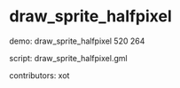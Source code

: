 draw_sprite_halfpixel
=====================

demo: draw_sprite_halfpixel 520 264

script: draw_sprite_halfpixel.gml

contributors: xot

